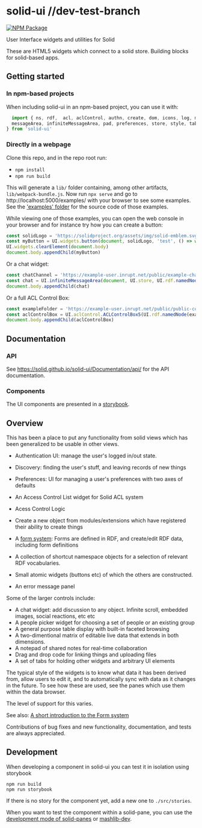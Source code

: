 # solid-ui //dev-test-branch

[![NPM Package](https://img.shields.io/npm/v/solid-ui.svg)](https://www.npmjs.com/package/solid-ui)

User Interface widgets and utilities for Solid

These are HTML5 widgets which connect to a solid store. Building blocks for solid-based apps.

## Getting started
### In npm-based projects
When including solid-ui in an npm-based project, you can use it with:

```js
  import { ns, rdf,  acl, aclControl, authn, create, dom, icons, log, matrix, media,
  messageArea, infiniteMessageArea, pad, preferences, store, style, table, tabs, utils, widgets, versionInfo
} from 'solid-ui'

```
### Directly in a webpage
Clone this repo, and in the repo root run:

* `npm install`
* `npm run build`

This will generate a `lib/` folder containing, among other artifacts, `lib/webpack-bundle.js`.
Now run `npx serve` and go to http://localhost:5000/examples/ with your browser to see some examples.
See the ['examples' folder](https://github.com/solid/solid-ui/tree/examples/examples) for the
source code of those examples.

While viewing one of those examples, you can open the web console in your browser and for instance
try how you can create a button:
```js
const solidLogo = 'https://solidproject.org/assets/img/solid-emblem.svg'
const myButton = UI.widgets.button(document, solidLogo, 'test', () => window.alert('clicked!'))
UI.widgets.clearElement(document.body)
document.body.appendChild(myButton)
```

Or a chat widget:
```js
const chatChannel = 'https://example-user.inrupt.net/public/example-chat/index.ttl#this'
const chat = UI.infiniteMessageArea(document, UI.store, UI.rdf.namedNode(chatChannel))
document.body.appendChild(chat)
```

Or a full ACL Control Box:
```js
const exampleFolder = 'https://example-user.inrupt.net/public/public-control/'
const aclControlBox = UI.aclControl.ACLControlBox5(UI.rdf.namedNode(exampleFolder), { dom: document }, '', UI.store)
document.body.appendChild(aclControlBox)
```


## Documentation

### API

See https://solid.github.io/solid-ui/Documentation/api/ for the API documentation.

### Components

The UI components are presented in a [storybook](http://solid.github.io/solid-ui/examples/storybook/).

## Overview
This has been a place to put any functionality from solid views which has been generalized to be usable in other views.

- Authentication UI: manage the user's logged in/out state.
- Discovery: finding the user's stuff, and leaving records of new things
- Preferences: UI for managing a user's preferences with two axes of defaults
- An Access Control List widget for Solid ACL system
- Acess Control Logic
- Create a new object from modules/extensions which have registered their ability to create things

- A [form system](https://solid.github.io/solid-ui/Documentation/forms-intro.html): Forms are defined in RDF, and create/edit RDF data, including form definitions
- A collection of shortcut namespace objects for a selection of relevant RDF vocabularies.
- Small atomic widgets (buttons etc) of which the others are constructed.
- An error message panel

Some of the larger controls include:

- A chat widget: add discussion to any object. Infinite scroll, embedded images, social reactions, etc etc
- A people picker widget for choosing a set of people or an existing group
- A general purpose table display with built-in faceted browsing
- A two-dimentional matrix of editable live data that extends in both dimensions.
- A notepad of shared notes for real-time collaboration
- Drag and drop code for linking things and uploading files
- A set of tabs for holding other widgets and arbitrary UI elements

The typical style of the widgets is to know what data it has been derived from,
allow users to edit it, and to automatically sync with data as it changes in the future.
To see how these are used, see the panes which use them within the data browser.

The level of support for this varies.

See also: [A short introduction to the Form system](https://solid.github.io/solid-ui/Documentation/forms-intro.html)

Contributions of bug fixes and new functionality, documentation, and tests are
always appreciated.

## Development

When developing a component in solid-ui you can test it in isolation using storybook

```
npm run build
npm run storybook
```

If there is no story for the component yet, add a new one to `./src/stories`.

When you want to test the component within a solid-pane, you can use the [development mode of solid-panes](https://github.com/solid/solid-panes#development) or
 [mashlib-dev](https://github.com/solid/mashlib-dev).
